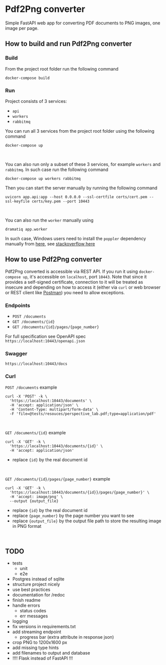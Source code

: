 # Pdf2Png converter

Simple FastAPI web app for converting PDF documents to PNG images, one image per page.


## How to build and run Pdf2Png converter

### Build
From the project root folder run the following command
```
docker-compose build
```

### Run
Project consists of 3 services:
  - `api`
  - `workers`
  - `rabbitmq`

You can run all 3 services from the project root folder using the following command
```
docker-compose up
```
<br/>

You can also run only a subset of these 3 services, for example `workers` and `rabbitmq`. 
In such case run the following command
```
docker-compose up workers rabbitmq
```
Then you can start the server manually by running the following command
```
uvicorn app.api:app --host 0.0.0.0 --ssl-certfile certs/cert.pem --ssl-keyfile certs/key.pem --port 10443
```
<br/>

You can also run the `worker` manually using
```
dramatiq app.worker
```
In such case, Windows users need to install the `poppler` dependency manually from [here](https://blog.alivate.com.au/poppler-windows/), see [stackoverflow here](https://stackoverflow.com/questions/18381713/how-to-install-poppler-on-windows)


## How to use Pdf2Png converter
Pdf2Png converted is accessible via REST API. If you run it using `docker-compose up`, it's accessible on `localhost`, port `10443`.
Note that since it provides a self-signed certificate, connection to it will be treated as insecure and depending on how to access it
(either via `curl` or web browser or REST client like [Postman](https://www.postman.com/product/rest-client/)) you need to allow exceptions.

### Endpoints
  - `POST /documents`
  - `GET /documents/{id}`
  - `GET /documents/{id}/pages/{page_number}`

For full specification see OpenAPI spec `https://localhost:10443/openapi.json`

### Swagger
```
https://localhost:10443/docs
```

### Curl
`POST /documents` example
```
curl -X 'POST' -k \
  'https://localhost:10443/documents' \
  -H 'accept: application/json' \
  -H 'Content-Type: multipart/form-data' \
  -F 'file=@tests/resouces/perspective_lab.pdf;type=application/pdf'
```

<br/>

`GET /documents/{id}` example
```
curl -X 'GET' -k \
  'https://localhost:10443/documents/{id}' \
  -H 'accept: application/json'
```
- replace `{id}` by the real document id

<br/>

`GET /documents/{id}/pages/{page_number}` example
```
curl -X 'GET' -k \
  'https://localhost:10443/documents/{id}}/pages/{page_number}' \
  -H 'accept: image/png' \
  --output {output_file}
```
- replace `{id}` by the real document id
- replace `{page_number}` by the page number you want to see
- replace `{output_file}` by the output file path to store the resulting image in PNG format

<br/>

## TODO
  - tests
    - unit
    - e2e
  - Postgres instead of sqlite
  - structure project nicely
  - use best practices
  - documentation for /redoc
  - finish readme
  - handle errors
    - status codes
    - err messages
  - logging
  - fix versions in requirements.txt
  - add streaming endpoint
    - progress bar (extra attribute in response json)
  - crop PNG to 1200x1600 px
  - add missing type hints
  - add filenames to output and database
  - !!!! Flask instead of FastAPI !!!
